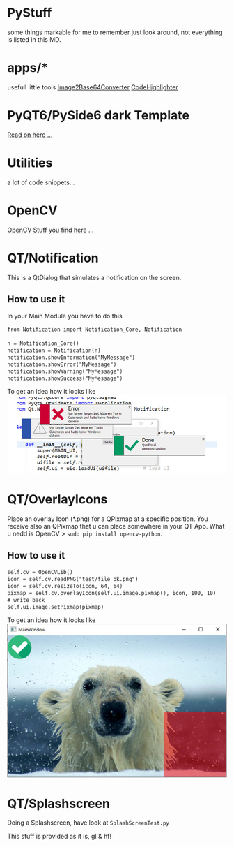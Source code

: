 # PyStuff

some things markable for me to remember
just look around, not everything is listed in this MD.

# apps/*
usefull little tools
[Image2Base64Converter](apps/Image2Base64Converter/README.md)
[CodeHighlighter](apps/CodeHighlighter/README.md)

# PyQT6/PySide6 dark Template

[Read on here ...](Templates/dark/README.md)

# Utilities

a lot of code snippets...

# OpenCV

[OpenCV Stuff you find here ...](OpenCV/README.md)

# QT/Notification

This is a QtDialog that simulates a notification on the screen.

## How to use it

In your Main Module you have to do this

```python3
from Notification import Notification_Core, Notification

n = Notification_Core()
notification = Notification(n)
notification.showInformation("MyMessage")
notification.showError("MyMessage")
notification.showWarning("MyMessage")
notification.showSuccess("MyMessage")
```

To get an idea how it looks like
![Screenshot](./img/notifyshot.jpg)

# QT/OverlayIcons

Place an overlay Icon (\*.png) for a QPixmap at a specific position.
You receive also an QPixmap that u can place somewhere in your QT App.
What u nedd is OpenCV > `sudo pip install opencv-python`.

## How to use it

```python3
self.cv = OpenCVLib()
icon = self.cv.readPNG("test/file_ok.png")
icon = self.cv.resizeTo(icon, 64, 64)
pixmap = self.cv.overlayIcon(self.ui.image.pixmap(), icon, 100, 10)
# write back
self.ui.image.setPixmap(pixmap)
```

To get an idea how it looks like
![Screenshot](./img/overlay.jpg)

# QT/Splashscreen

Doing a Splashscreen, have look at `SplashScreenTest.py`

This stuff is provided as it is, gl & hf!
